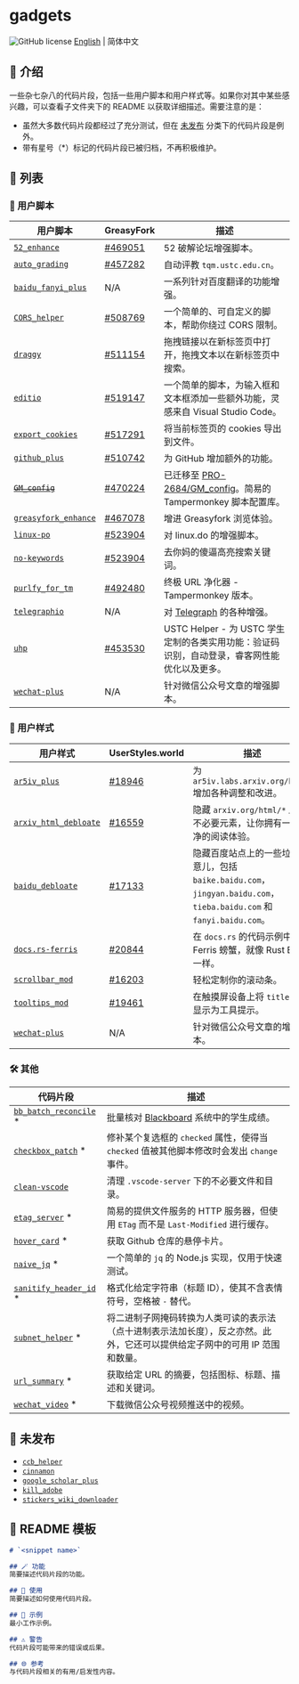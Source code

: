 # gadgets

![GitHub license](https://img.shields.io/github/license/PRO-2684/gadgets?style=flat-square) [English](./README.md) | 简体中文

## 📖 介绍

一些杂七杂八的代码片段，包括一些用户脚本和用户样式等。如果你对其中某些感兴趣，可以查看子文件夹下的 README 以获取详细描述。需要注意的是：

- 虽然大多数代码片段都经过了充分测试，但在 [未发布](#-未发布) 分类下的代码片段是例外。
- 带有星号（*）标记的代码片段已被归档，不再积极维护。

## 📃 列表

### 🧩 用户脚本

| 用户脚本 | GreasyFork | 描述 |
| --- | --- | --- |
| [`52_enhance`](./52_enhance) | [#469051](https://greasyfork.org/scripts/469051) | 52 破解论坛增强脚本。 |
| [`auto_grading`](./auto_grading) | [#457282](https://greasyfork.org/scripts/457282) | 自动评教 `tqm.ustc.edu.cn`。 |
| [`baidu_fanyi_plus`](./baidu_fanyi_plus) | N/A | 一系列针对百度翻译的功能增强。 |
| [`CORS_helper`](./CORS_helper) | [#508769](https://greasyfork.org/scripts/508769) | 一个简单的、可自定义的脚本，帮助你绕过 CORS 限制。 |
| [`draggy`](./draggy) | [#511154](https://greasyfork.org/scripts/511154) | 拖拽链接以在新标签页中打开，拖拽文本以在新标签页中搜索。 |
| [`editio`](./editio) | [#519147](https://greasyfork.org/scripts/519147) | 一个简单的脚本，为输入框和文本框添加一些额外功能，灵感来自 Visual Studio Code。 |
| [`export_cookies`](./export_cookies) | [#517291](https://greasyfork.org/scripts/517291) | 将当前标签页的 cookies 导出到文件。 |
| [`github_plus`](./github_plus) | [#510742](https://greasyfork.org/scripts/510742) | 为 GitHub 增加额外的功能。 |
| ~~[`GM_config`](./GM_config)~~ | [#470224](https://greasyfork.org/scripts/470224) | 已迁移至 [PRO-2684/GM_config](https://github.com/PRO-2684/GM_config)。简易的 Tampermonkey 脚本配置库。 |
| [`greasyfork_enhance`](./greasyfork_enhance) | [#467078](https://greasyfork.org/scripts/467078) | 增进 Greasyfork 浏览体验。 |
| [`linux-po`](./linux-po) | [#523904](https://greasyfork.org/scripts/523904) | 对 linux.do 的增强脚本。 |
| [`no-keywords`](./no-keywords) | [#523904](https://greasyfork.org/scripts/469656) | 去你妈的傻逼高亮搜索关键词。 |
| [`purlfy_for_tm`](./purlfy_for_tm) | [#492480](https://greasyfork.org/scripts/492480) | 终极 URL 净化器 - Tampermonkey 版本。 |
| [`telegraphio`](./telegraphio) | N/A | 对 [Telegraph](https://telegra.ph/) 的各种增强。 |
| [`uhp`](./uhp) | [#453530](https://greasyfork.org/scripts/453530) | USTC Helper - 为 USTC 学生定制的各类实用功能：验证码识别，自动登录，睿客网性能优化以及更多。 |
| [`wechat-plus`](./wechat-plus) | N/A | 针对微信公众号文章的增强脚本。 |

### 🎨 用户样式

| 用户样式 | UserStyles.world | 描述 |
| --- | --- | --- |
| [`ar5iv_plus`](./ar5iv_plus) | [#18946](https://userstyles.world/style/18946) | 为 `ar5iv.labs.arxiv.org/html/` 增加各种调整和改进。 |
| [`arxiv_html_debloate`](./arxiv_html_debloate) | [#16559](https://userstyles.world/style/16559) | 隐藏 `arxiv.org/html/*` 上的不必要元素，让你拥有一个干净的阅读体验。 |
| [`baidu_debloate`](./baidu_debloate) | [#17133](https://userstyles.world/style/17133) | 隐藏百度站点上的一些垃圾玩意儿，包括 `baike.baidu.com`，`jingyan.baidu.com`，`tieba.baidu.com` 和 `fanyi.baidu.com`。 |
| [`docs.rs-ferris`](./docs.rs-ferris) | [#20844](https://userstyles.world/style/20844) | 在 `docs.rs` 的代码示例中显示 Ferris 螃蟹，就像 Rust Book 一样。 |
| [`scrollbar_mod`](./scrollbar_mod) | [#16203](https://userstyles.world/style/16203) | 轻松定制你的滚动条。 |
| [`tooltips_mod`](./tooltips_mod) | [#19461](https://userstyles.world/style/19461) | 在触摸屏设备上将 `title` 属性显示为工具提示。 |
| [`wechat-plus`](./wechat-plus) | N/A | 针对微信公众号文章的增强脚本。 |

### 🛠️ 其他

| 代码片段 | 描述 |
| --- | --- |
| [`bb_batch_reconcile`](./bb_batch_reconcile) * | 批量核对 [Blackboard](https://www.blackboard.com/) 系统中的学生成绩。 |
| [`checkbox_patch`](./checkbox_patch) * | 修补某个复选框的 `checked` 属性，使得当 `checked` 值被其他脚本修改时会发出 `change` 事件。 |
| [`clean-vscode`](./clean-vscode) | 清理 `.vscode-server` 下的不必要文件和目录。 |
| [`etag_server`](./etag_server) * | 简易的提供文件服务的 HTTP 服务器，但使用 `ETag` 而不是 `Last-Modified` 进行缓存。 |
| [`hover_card`](./hover_card) * | 获取 Github 仓库的悬停卡片。 |
| [`naive_jq`](./naive_jq) * | 一个简单的 `jq` 的 Node.js 实现，仅用于快速测试。 |
| [`sanitify_header_id`](./sanitify_header_id) * | 格式化给定字符串（标题 ID），使其不含表情符号，空格被 `-` 替代。 |
| [`subnet_helper`](./subnet_helper) * | 将二进制子网掩码转换为人类可读的表示法（点十进制表示法加长度），反之亦然。此外，它还可以提供给定子网中的可用 IP 范围和数量。 |
| [`url_summary`](./url_summary) * | 获取给定 URL 的摘要，包括图标、标题、描述和关键词。 |
| [`wechat_video`](./wechat_video) * | 下载微信公众号视频推送中的视频。 |

## 🚧 未发布

- [`ccb_helper`](./ccb_helper)
- [`cinnamon`](./cinnamon)
- [`google_scholar_plus`](./google_scholar_plus)
- [`kill_adobe`](./kill_adobe)
- [`stickers_wiki_downloader`](./stickers_wiki_downloader)

## 📄 README 模板

```markdown
# `<snippet name>`

## 🪄 功能
简要描述代码片段的功能。

## 📖 使用
简要描述如何使用代码片段。

## 🍻 示例
最小工作示例。

## ⚠️ 警告
代码片段可能带来的错误或后果。

## 🌐 参考
与代码片段相关的有用/启发性内容。
```

